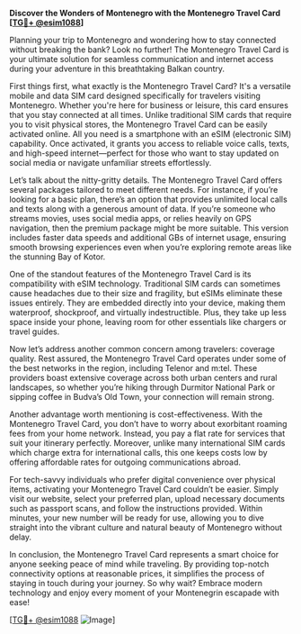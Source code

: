 **Discover the Wonders of Montenegro with the Montenegro Travel Card [[TG💪+ @esim1088](https://t.me/s/esim1088)]**

Planning your trip to Montenegro and wondering how to stay connected without breaking the bank? Look no further! The Montenegro Travel Card is your ultimate solution for seamless communication and internet access during your adventure in this breathtaking Balkan country.

First things first, what exactly is the Montenegro Travel Card? It's a versatile mobile and data SIM card designed specifically for travelers visiting Montenegro. Whether you're here for business or leisure, this card ensures that you stay connected at all times. Unlike traditional SIM cards that require you to visit physical stores, the Montenegro Travel Card can be easily activated online. All you need is a smartphone with an eSIM (electronic SIM) capability. Once activated, it grants you access to reliable voice calls, texts, and high-speed internet—perfect for those who want to stay updated on social media or navigate unfamiliar streets effortlessly.

Let’s talk about the nitty-gritty details. The Montenegro Travel Card offers several packages tailored to meet different needs. For instance, if you’re looking for a basic plan, there’s an option that provides unlimited local calls and texts along with a generous amount of data. If you’re someone who streams movies, uses social media apps, or relies heavily on GPS navigation, then the premium package might be more suitable. This version includes faster data speeds and additional GBs of internet usage, ensuring smooth browsing experiences even when you’re exploring remote areas like the stunning Bay of Kotor.

One of the standout features of the Montenegro Travel Card is its compatibility with eSIM technology. Traditional SIM cards can sometimes cause headaches due to their size and fragility, but eSIMs eliminate these issues entirely. They are embedded directly into your device, making them waterproof, shockproof, and virtually indestructible. Plus, they take up less space inside your phone, leaving room for other essentials like chargers or travel guides.

Now let’s address another common concern among travelers: coverage quality. Rest assured, the Montenegro Travel Card operates under some of the best networks in the region, including Telenor and m:tel. These providers boast extensive coverage across both urban centers and rural landscapes, so whether you’re hiking through Durmitor National Park or sipping coffee in Budva’s Old Town, your connection will remain strong.

Another advantage worth mentioning is cost-effectiveness. With the Montenegro Travel Card, you don’t have to worry about exorbitant roaming fees from your home network. Instead, you pay a flat rate for services that suit your itinerary perfectly. Moreover, unlike many international SIM cards which charge extra for international calls, this one keeps costs low by offering affordable rates for outgoing communications abroad.

For tech-savvy individuals who prefer digital convenience over physical items, activating your Montenegro Travel Card couldn’t be easier. Simply visit our website, select your preferred plan, upload necessary documents such as passport scans, and follow the instructions provided. Within minutes, your new number will be ready for use, allowing you to dive straight into the vibrant culture and natural beauty of Montenegro without delay.

In conclusion, the Montenegro Travel Card represents a smart choice for anyone seeking peace of mind while traveling. By providing top-notch connectivity options at reasonable prices, it simplifies the process of staying in touch during your journey. So why wait? Embrace modern technology and enjoy every moment of your Montenegrin escapade with ease!

[[TG💪+ @esim1088](https://t.me/s/esim1088) ![Image](https://i.postimg.cc/Y0z9fWf4/image.png)]